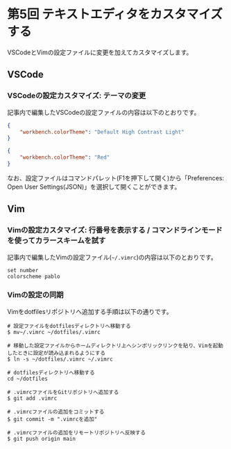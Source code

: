 # 第5回 テキストエディタをカスタマイズする

VSCodeとVimの設定ファイルに変更を加えてカスタマイズします。

## VSCode

### VSCodeの設定カスタマイズ: テーマの変更

記事内で編集したVSCodeの設定ファイルの内容は以下のとおりです。

```json
{
    "workbench.colorTheme": "Default High Contrast Light"
}
```

```json
{
    "workbench.colorTheme": "Red"
}
```

なお、設定ファイルはコマンドパレット(F1を押下して開く)から「Preferences: Open User Settings(JSON)」を選択して開くことができます。

## Vim

### Vimの設定カスタマイズ: 行番号を表示する / コマンドラインモードを使ってカラースキームを試す


記事内で編集したVimの設定ファイル(`~/.vimrc`)の内容は以下のとおりです。

```.vimrc
set number
colorscheme pablo
```

### Vimの設定の同期

Vimをdotfilesリポジトリへ追加する手順は以下の通りです。

```shell
# 設定ファイルをdotfilesディレクトリへ移動する
$ mv~/.vimrc ~/dotfiles/.vimrc

# 移動した設定ファイルからホームディレクトリ上へシンボリックリンクを貼り、Vimを起動したときに設定が読み込まれるようにする
$ ln -s ~/dotfiles/.vimrc ~/.vimrc

# dotfilesディレクトリへ移動する
cd ~/dotfiles

# .vimrcファイルをGitリポジトリへ追加する
$ git add .vimrc

# .vimrcファイルの追加をコミットする
$ git commit -m ".vimrcを追加"

# .vimrcファイルの追加をリモートリポジトリへ反映する
$ git push origin main
```
